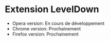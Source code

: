 # Extension LevelDown
* Opera version: En cours de développement
* Chrome version: Prochainement
* Firefox version: Prochainement
